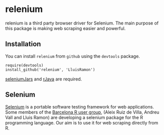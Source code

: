 # relenium

relenium is a third party browser driver for Selenium. The main purpose of this package is making web scraping easier and powerful.

## Installation

You can install `relenium` from `github` using the `devtools` package. 

```
require(devtools)
install_github('relenium', 'LluisRamon')
```

[seleniumJars] and [rJava] are required.

## Selenium

[Selenium] is a portable software testing framework for web applications. Some members of the [Barcelona R user group], (Aleix Ruiz de Villa, Andreu Vall and Lluis Ramon) are developing a selenium package for the R programming language. Our aim is to use it for web scraping directly from R. 

[Barcelona R user group]: http://rugbcn.wordpress.com/
[Selenium]: http://docs.seleniumhq.org/
[seleniumJars]: https://github.com/LluisRamon/seleniumJars
[rJava]: http://cran.r-project.org/web/packages/rJava/index.html

